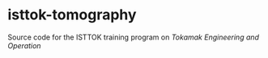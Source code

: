 # isttok-tomography
Source code for the ISTTOK training program on _Tokamak Engineering and Operation_
